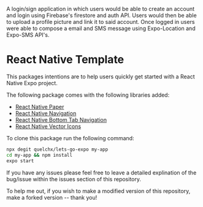 A login/sign application in which users would be able to create an account and login using Firebase's firestore and auth API. Users would then be able to upload a profile picture and link it to said account. Once logged in users were able to compose a email and SMS message using Expo-Location and Expo-SMS API's.

# React Native Template

This packages intentions are to help users quickly get started with a React Native Expo project. 

The following package comes with the following libraries added:
- <a href='https://callstack.github.io/react-native-paper/' target='_blank'>React Native Paper</a>
- <a href='https://reactnavigation.org/docs/getting-started/' target='_blank'>React Native Navigation</a>
- <a href='https://reactnavigation.org/docs/bottom-tab-navigator/' target='_blank'>React Native Bottom Tab Navigation</a>
- <a href='https://oblador.github.io/react-native-vector-icons/' target='_blank'>React Native Vector Icons</a>

To clone this package run the following command:

```bash
npx degit quelchx/lets-go-expo my-app
cd my-app && npm install
expo start
```

If you have any issues please feel free to leave a detailed explination of the bug/issue within the issues section of this repository. 

To help me out, if you wish to make a modified version of this repository, make a forked version -- thank you!

